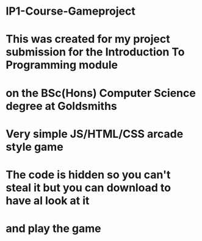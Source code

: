# IP1-Course-Gameproject
# This was created for my project submission for the Introduction To Programming module
# on the BSc(Hons) Computer Science degree at Goldsmiths
#
# Very simple JS/HTML/CSS arcade style game
#
# The code is hidden so you can't steal it but you can download to have al look at it 
# and play the game
#

